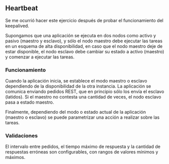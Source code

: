 ## Heartbeat

Se me ocurrió hacer este ejercicio después de probar el funcionamiento del keepalived. 

Supongamos que una aplicación se ejecuta en dos nodos como activo y pasivo (maestro y esclavo), y sólo el nodo maestro debe ejecutar las tareas en un esquema de alta disponibilidad, en caso que el nodo maestro deje de estar disponible, el nodo esclavo debe cambiar su estado a activo (maestro) y comenzar a ejecutar las tareas.

### Funcionamiento

Cuando la aplicación inicia, se establece el modo maestro o esclavo dependiendo de la disponibilidad de la otra instancia. La aplicación se comunica enviando pedidos REST, que en principio sólo los envía el esclavo (latidos). Si el maestro no contesta una cantidad de veces, el nodo esclavo pasa a estado maestro. 

Finalmente, dependiendo del modo o estado actual de la aplicación (maestro o esclavo) se puede parametrizar una acción a realizar sobre las tareas.  

### Validaciones

El intervalo entre pedidos, el tiempo máximo de respuesta y la cantidad de respuestas erróneas son configurables, con rangos de valores mínimos y máximos. 
